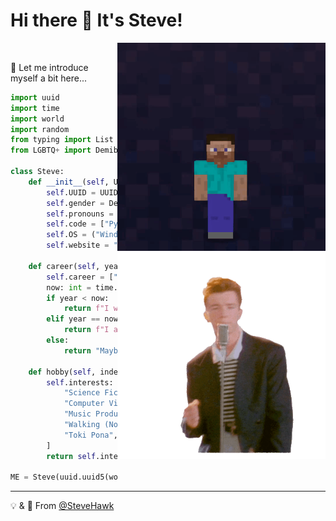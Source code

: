 # Hi there 👋 It's Steve!

<div>
  <img width="333" align="right" src="https://raw.githubusercontent.com/SteveHawk/SteveHawk/master/steve.gif">
  <br>
  <img width="333" align="right" src="https://raw.githubusercontent.com/SteveHawk/SteveHawk/master/rick.gif">
</div>

🐍 Let me introduce myself a bit here...

```python
import uuid
import time
import world
import random
from typing import List
from LGBTQ+ import Demiboy

class Steve:
    def __init__(self, UUID: uuid.UUID) -> None:
        self.UUID = UUID
        self.gender = Demiboy()
        self.pronouns = {"He", "Him"}
        self.code = ["Python", "Golang", "C/C++", "Java"]
        self.OS = ("Windows", "Linux", "Android")
        self.website = "https://stevehawk.tk"

    def career(self, year: int) -> str:
        self.career = ["Student", "CV Engineer"]
        now: int = time.localtime()[0]
        if year < now:
            return f"I was a {self.career[0]}."
        elif year == now:
            return f"I am a {self.career[1]} now."
        else:
            return "Maybe I'll become a musician in the future!"

    def hobby(self, index: int = random.randint(0, 69)) -> str:
        self.interests: List[str] = [
            "Science Fiction", "AI/Machine Learning", "Chemistry",
            "Computer Vision", "Computer Music", "Astronomy",
            "Music Production", "Software Defined Radio",
            "Walking (Not Running!)", "Japanese", "Origami",
            "Toki Pona", "Ping Pong", "Not Tetris 2"
        ]
        return self.interests[index % len(self.interests)]

ME = Steve(uuid.uuid5(world.UUID, "SteveHawk"))
```

---

💡 & 💖 From [@SteveHawk](https://github.com/SteveHawk)
